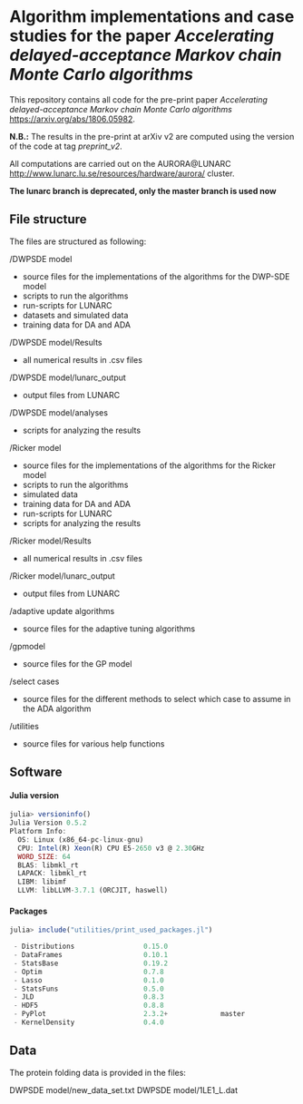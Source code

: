 # Algorithm implementations and case studies for the paper *Accelerating delayed-acceptance Markov chain Monte Carlo algorithms*

This repository contains all code for the pre-print paper *Accelerating delayed-acceptance Markov chain Monte Carlo algorithms* https://arxiv.org/abs/1806.05982.

**N.B.:** The results in the pre-print at arXiv v2 are computed using the version of the code at tag *preprint_v2*.  

All computations are carried out on the AURORA@LUNARC http://www.lunarc.lu.se/resources/hardware/aurora/ cluster.

**The lunarc branch is deprecated, only the master branch is used now**

## File structure

The files are structured as following:

/DWPSDE model
- source files for the implementations of the algorithms for the DWP-SDE model
- scripts to run the algorithms
- run-scripts for LUNARC
- datasets and simulated data
- training data for DA and ADA

/DWPSDE model/Results
- all numerical results in .csv files

/DWPSDE model/lunarc_output
- output files from LUNARC

/DWPSDE model/analyses
- scripts for analyzing the results  

/Ricker model
- source files for the implementations of the algorithms for the Ricker model
- scripts to run the algorithms
- simulated data
- training data for DA and ADA
- run-scripts for LUNARC
- scripts for analyzing the results  

/Ricker model/Results
- all numerical results in .csv files

/Ricker model/lunarc_output
- output files from LUNARC

/adaptive update algorithms
- source files for the adaptive tuning algorithms

/gpmodel
- source files for the GP model

/select cases
- source files for the different methods to select which case to assume in the ADA algorithm

/utilities

- source files for various help functions

## Software  

#### Julia version

```julia
julia> versioninfo()
Julia Version 0.5.2
Platform Info:
  OS: Linux (x86_64-pc-linux-gnu)
  CPU: Intel(R) Xeon(R) CPU E5-2650 v3 @ 2.30GHz
  WORD_SIZE: 64
  BLAS: libmkl_rt
  LAPACK: libmkl_rt
  LIBM: libimf
  LLVM: libLLVM-3.7.1 (ORCJIT, haswell)
```

#### Packages
```julia
julia> include("utilities/print_used_packages.jl")

 - Distributions                 0.15.0
 - DataFrames                    0.10.1
 - StatsBase                     0.19.2
 - Optim                         0.7.8
 - Lasso                         0.1.0
 - StatsFuns                     0.5.0
 - JLD                           0.8.3
 - HDF5                          0.8.8
 - PyPlot                        2.3.2+             master
 - KernelDensity                 0.4.0
```
## Data

The protein folding data is provided in the files:

DWPSDE model/new_data_set.txt
DWPSDE model/1LE1_L.dat
